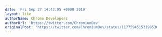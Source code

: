 ```yaml
---
date: 'Fri Sep 27 14:43:05 +0000 2019'
layout: like
authorName: Chrome Developers
authorUrl: 'https://twitter.com/ChromiumDev'
originalPost: 'https://twitter.com/ChromiumDev/status/1177594515319853056'
---
```

